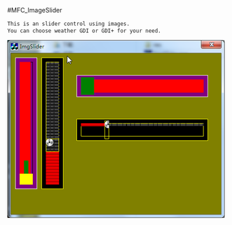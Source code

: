 #MFC_ImageSlider

    This is an slider control using images.
    You can choose weather GDI or GDI+ for your need.
    
![screenshot](https://github.com/qiminixi/MFC_ImageSlider/blob/master/realse%20build/screenshot.png)
    
